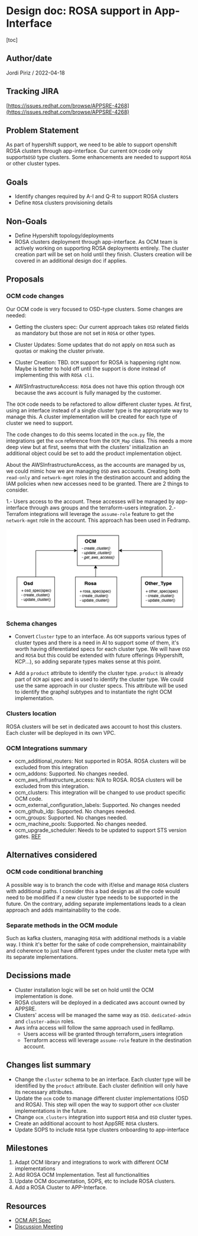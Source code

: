# Design doc: ROSA support in App-Interface

[toc]

## Author/date

Jordi Piriz / 2022-04-18

## Tracking JIRA

[https://issues.redhat.com/browse/APPSRE-4268](https://issues.redhat.com/browse/APPSRE-4268)

## Problem Statement

As part of hypershift support, we need to be able to support openshift ROSA clusters through
app-interface. Our current `OCM` code only supports`OSD` type clusters. Some enhancements are
needed to support `ROSA` or other cluster types.

## Goals

- Identify changes required by A-I and Q-R to support ROSA clusters
- Define `ROSA` clusters provisioning details

## Non-Goals

- Define Hypershift topology/deployments
- ROSA clusters deployment through app-interface. As OCM team is actively working on supporting ROSA
  deployments entirely. The cluster creation part will be set on hold until they finish. Clusters creation
  will be covered in an additional design doc if applies.

## Proposals

### OCM code changes

Our OCM code is very focused to OSD-type clusters. Some changes are needed:

- Getting the clusters spec: Our current approach takes `OSD` related fields as mandatory but those are
  not set in `ROSA` or other types.

- Cluster Updates: Some updates that do not apply on `ROSA` such as quotas or making the cluster private.

- Cluster Creation: TBD. `OCM` support for ROSA is happening right now. Maybe is better to hold off until
  the support is done instead of implementing this with `ROSA cli`.

- AWSInfrastructureAccess: `ROSA` does not have this option through `OCM` because the aws account is
  fully managed by the customer.

The `OCM` code needs to be refactored to allow different cluster types. At first, using an interface instead
of a single cluster type is the appropriate way to manage this. A cluster implementation will be created for
each type of cluster we need to support.

The code changes to do this seems located in the `ocm.py` file, the integrations get the `ocm` reference from
the `OCM_Map` class. This needs a more deep view but at first, seems that with the clusters' initialization
an additional object could be set to add the product implementation object.

About the AWSInfrastructureAccess, as the accounts are managed by us, we could mimic how we are managing
`OSD` aws accounts. Creating both `read-only` and `network-mgmt` roles in the destination account and adding
the IAM policies when new accesses need to be granted. There are 2 things to consider.

1.- Users access to the account. These accesses will be managed by app-interface through aws groups and the
  terraform-users integration.
2.- Terrafom integrations will leverage the `assume-role` feature to get the `network-mgmt` role in the account.
  This approach has been used in Fedramp.

<img src="../assets/rosa_ocm_diagram.png" width="600"/>

### Schema changes

- Convert `Cluster` type to an interface. As `OCM` supports various types of cluster types and there is a need in AI
  to support some of them, it's worth having diferentiated specs for each cluster type. We will have `OSD` and `ROSA`
  but this could be extended with future offerings (Hypershift, KCP...), so adding separate types makes sense at
  this point.

- Add a `product` attribute to identify the cluster type. `product` is already part of `OCM` api spec and is used to
  identify the cluster type. We could use the same approach in our cluster specs. This attribute will be used to identify
  the graphql subtypes and to instantiate the right OCM implementation.

### Clusters location

ROSA clusters will be set in dedicated aws account to host this clusters. Each cluster will be deployed in its own VPC.

### OCM Integrations summary

- ocm_additional_routers: Not supported in ROSA. ROSA clusters will be excluded from this integration
- ocm_addons: Supported. No changes needed.
- ocm_aws_infrastructure_access: N/A to ROSA. ROSA clusters will be excluded from this integration.
- ocm_clusters: This integration will be changed to use product specific OCM code.
- ocm_external_configuration_labels: Supported. No changes needed
- ocm_github_idp: Supported. No changes needed.
- ocm_groups: Supported. No changes needed.
- ocm_machine_pools: Supported. No changes needed.
- ocm_upgrade_scheduler: Needs to be updated to support STS version gates. [REF](https://github.com/app-sre/qontract-reconcile/blob/master/reconcile/utils/ocm.py#L856)

## Alternatives considered

### OCM code conditional branching

A possible way is to branch the code with if/else and manage `ROSA` clusters with additional paths. I consider this
a bad design as all the code would need to be modified if a new cluster type needs to be supported in the future.
On the contrary, adding separate implementations leads to a clean approach and adds maintainability to the code.

### Separate methods in the OCM module

Such as kafka clusters, managing `ROSA` with additional methods is a viable way. I think it's better for the sake of
code comprehension, maintainability and coherence to just have different types under the cluster meta type with its
separate implementations.

## Decissions made

- Cluster installation logic will be set on hold until the OCM implementation is done.
- ROSA clusters will be deployed in a dedicated aws account owned by APPSRE.
- Clusters' access will be managed the same way as `OSD`. `dedicated-admin` and `cluster-admin` roles.
- Aws infra access will follow the same approach used in fedRamp.
  - Users access will be granted through terraform_users integration
  - Terraform access will leverage `assume-role` feature in the destination account.

## Changes list summary

- Change the `cluster` schema to be an interface. Each cluster type will be identified by the `product` attribute.
  Each cluster definition will only have its necessary attributes.
- Update the `ocm` code to manage different cluster implementations (OSD and ROSA). This step will open the way to
  support other `ocm` cluster implementations in the future.
- Change `ocm_clusters` integration into support `ROSA` and `OSD` cluster types.
- Create an additional account to host AppSRE `ROSA` clusters.
- Update SOPS to include `ROSA` type clusters onboarding to app-interface

## Milestones

1. Adapt OCM library and integrations to work with different OCM implementations
2. Add ROSA OCM Implementation. Test all functionalities
3. Update OCM documentation, SOPS, etc to include ROSA clusters.
3. Add a ROSA Cluster to APP-Interface.

## Resources

- [OCM API Spec](https://api.openshift.com/#/default/get_api_clusters_mgmt_v1_clusters)
- [Discussion Meeting](https://drive.google.com/file/d/1gq3R3LyTFihxBScmwXrhYpq-KR0CHNiV/view?usp=sharing)
